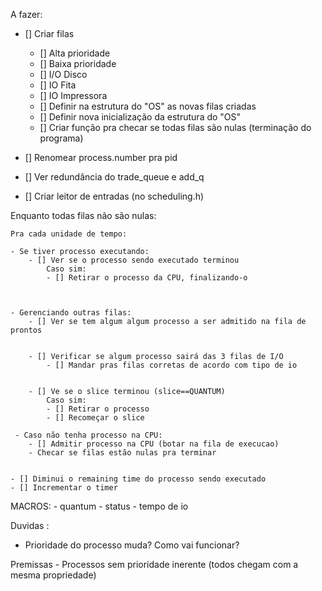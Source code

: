 A fazer:
 - [] Criar filas
    - [] Alta prioridade
    - [] Baixa prioridade
    - [] I/O Disco
    - [] IO Fita
    - [] IO Impressora
    - [] Definir na estrutura do "OS" as novas filas criadas
    - [] Definir nova inicialização da estrutura do "OS"
    - [] Criar função pra checar se todas filas são nulas (terminação do programa)

 - [] Renomear process.number pra pid
 - [] Ver redundância do trade_queue e add_q
 - [] Criar leitor de entradas (no scheduling.h)
 


 
Enquanto todas filas não são nulas:

    Pra cada unidade de tempo:

    - Se tiver processo executando:
        - [] Ver se o processo sendo executado terminou 
            Caso sim:
            - [] Retirar o processo da CPU, finalizando-o
        


    - Gerenciando outras filas:
        - [] Ver se tem algum algum processo a ser admitido na fila de prontos 
        

        - [] Verificar se algum processo sairá das 3 filas de I/O
            - [] Mandar pras filas corretas de acordo com tipo de io
            

        - [] Ve se o slice terminou (slice==QUANTUM)
            Caso sim:
            - [] Retirar o processo
            - [] Recomeçar o slice
    
     - Caso não tenha processo na CPU:
        - [] Admitir processo na CPU (botar na fila de execucao)
        - Checar se filas estão nulas pra terminar 

        
    - [] Diminui o remaining time do processo sendo executado
    - [] Incrementar o timer



    

MACROS:
    - quantum
    - status
    - tempo de io

Duvidas :
 - Prioridade do processo muda? Como vai funcionar?

 Premissas
    - Processos sem prioridade inerente (todos chegam com a mesma propriedade)